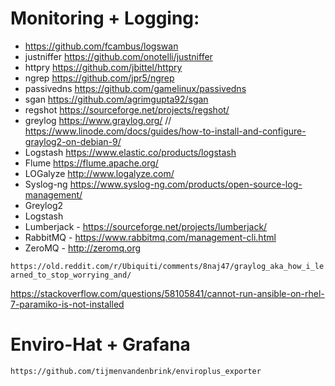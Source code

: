 # Monitoring + Logging:
- https://github.com/fcambus/logswan
- justniffer https://github.com/onotelli/justniffer
- httpry https://github.com/jbittel/httpry
- ngrep https://github.com/jpr5/ngrep
- passivedns https://github.com/gamelinux/passivedns
- sgan https://github.com/agrimgupta92/sgan
- regshot https://sourceforge.net/projects/regshot/
- greylog https://www.graylog.org/ // https://www.linode.com/docs/guides/how-to-install-and-configure-graylog2-on-debian-9/
- Logstash https://www.elastic.co/products/logstash
- Flume  https://flume.apache.org/
- LOGalyze http://www.logalyze.com/
- Syslog-ng https://www.syslog-ng.com/products/open-source-log-management/
- Greylog2
- Logstash
- Lumberjack - https://sourceforge.net/projects/lumberjack/
- RabbitMQ - https://www.rabbitmq.com/management-cli.html
- ZeroMQ - http://zeromq.org

`https://old.reddit.com/r/Ubiquiti/comments/8naj47/graylog_aka_how_i_learned_to_stop_worrying_and/`

https://stackoverflow.com/questions/58105841/cannot-run-ansible-on-rhel-7-paramiko-is-not-installed

# Enviro-Hat + Grafana
`https://github.com/tijmenvandenbrink/enviroplus_exporter`
